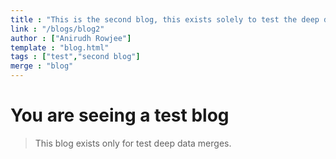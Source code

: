 ```yaml
---
title : "This is the second blog, this exists solely to test the deep data merge."
link : "/blogs/blog2"
author : ["Anirudh Rowjee"]
template : "blog.html"
tags : ["test","second blog"]
merge : "blog"
---
```


# You are seeing a test blog

> This blog exists only for test deep data merges.
